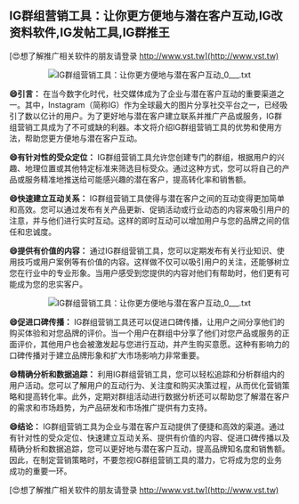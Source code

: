 ## **IG群组营销工具：让你更方便地与潜在客户互动,IG改资料软件,IG发帖工具,IG群推王**

[😍想了解推广相关软件的朋友请登录 http://www.vst.tw](http://www.vst.tw)

 <center><img src="https://vst.tw/MP4/tuiguang/png/4.png" alt="IG群组营销工具：让你更方便地与潜在客户互动_0___.txt"></center>

**😄引言：**
在当今数字化时代，社交媒体成为了企业与潜在客户互动的重要渠道之一。其中，Instagram（简称IG）作为全球最大的图片分享社交平台之一，已经吸引了数以亿计的用户。为了更好地与潜在客户建立联系并推广产品或服务，IG群组营销工具成为了不可或缺的利器。本文将介绍IG群组营销工具的优势和使用方法，帮助您更方便地与潜在客户互动。

**😄有针对性的受众定位：**
IG群组营销工具允许您创建专门的群组，根据用户的兴趣、地理位置或其他特定标准来筛选目标受众。通过这种方式，您可以将自己的产品或服务精准地推送给可能感兴趣的潜在客户，提高转化率和销售额。

**😄快速建立互动关系：**
IG群组营销工具使得与潜在客户之间的互动变得更加简单和高效。您可以通过发布有关产品更新、促销活动或行业动态的内容来吸引用户的注意，并与他们进行实时互动。这样的即时互动可以增加用户与您的品牌之间的信任和忠诚度。

**😄提供有价值的内容：**
通过IG群组营销工具，您可以定期发布有关行业知识、使用技巧或用户案例等有价值的内容。这样做不仅可以吸引用户的关注，还能够树立您在行业中的专业形象。当用户感受到您提供的内容对他们有帮助时，他们更有可能成为您的忠实客户。

 <center><img src="https://vst.tw/MP4/tuiguang/png/5.png" alt="IG群组营销工具：让你更方便地与潜在客户互动_0___.txt"></center>

**😄促进口碑传播：**
IG群组营销工具还可以促进口碑传播，让用户之间分享他们的购买体验和对您品牌的评价。当一个用户在群组中分享了他们对您产品或服务的正面评价，其他用户也会被激发起与您进行互动，并产生购买意愿。这种有影响力的口碑传播对于建立品牌形象和扩大市场影响力非常重要。

**😄精确分析和数据追踪：**
利用IG群组营销工具，您可以轻松追踪和分析群组内的用户活动。您可以了解用户的互动行为、关注度和购买决策过程，从而优化营销策略和提高转化率。此外，定期对群组活动进行数据分析还可以帮助您了解潜在客户的需求和市场趋势，为产品研发和市场推广提供有力支持。

**😄结论：**
IG群组营销工具为企业与潜在客户互动提供了便捷和高效的渠道。通过有针对性的受众定位、快速建立互动关系、提供有价值的内容、促进口碑传播以及精确分析和数据追踪，您可以更好地与潜在客户互动，提高品牌知名度和销售额。因此，在制定营销策略时，不要忽视IG群组营销工具的潜力，它将成为您的业务成功的重要一环。

[😍想了解推广相关软件的朋友请登录 http://www.vst.tw](http://www.vst.tw)



